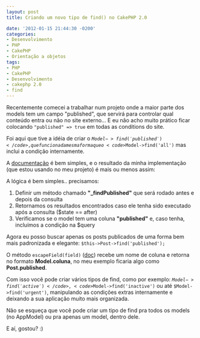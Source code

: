 ```yaml
---
layout: post
title: Criando um novo tipo de find() no CakePHP 2.0

date: '2012-01-15 21:44:30 -0200'
categories:
- Desenvolvimento
- PHP
- CakePHP
- Orientação a objetos
tags:
- PHP
- CakePHP
- Desenvolvimento
- cakephp 2.0
- find
---
```

Recentemente comecei a trabalhar num projeto onde a maior parte dos models tem um campo "published", que servirá para controlar qual conteúdo entra ou não no site externo... E eu não acho muito prático ficar colocando <code>"published" => true</code> em todas as conditions do site.

Foi aqui que tive a idéia de criar o <code>$Model->find('published')</code>, que funciona da mesma forma que o <code>$Model->find('all')</code> mas inclui a condição internamente.

A [documentação](http://book.cakephp.org/2.0/en/models/retrieving-your-data.html#creating-custom-find-types) é bem simples, e o resultado da minha implementação (que estou usando no meu projeto) é mais ou menos assim:

<div data-gist-id="1630250" data-gist-show-loading="false"></div>

A lógica é bem simples.. precisamos:

<ol>
<li>Definir um método chamado <strong>"_findPublished"</strong> que será rodado antes e depois da consulta</li>
<li>Retornamos os resultados encontrados caso ele tenha sido executado após a consulta ($state == after)</li>
<li>Verificamos se o model tem uma coluna <strong>"published"</strong> e, caso tenha, incluímos a condição na $query</li>
</ol>
Agora eu posso buscar apenas os posts publicados de uma forma bem mais padronizada e elegante: <code>$this->Post->find('published');</code>

O método <code>escapeField(field)</code> ([doc](http://book.cakephp.org/2.0/en/models/additional-methods-and-properties.html#model-escapefield-string-field-null-string-alias-null)) recebe um nome de coluna e retorna no formato <strong>Model.coluna</strong>, no meu exemplo ficaria algo como <strong>Post.published</strong>.

Com isso você pode criar vários tipos de find, como por exemplo: <code>$Model->find('active')</code>, <code>$Model->find('inactive')</code> ou até <code>$Model->find('urgent')</code>, manipulando as condições extras internamente e deixando a sua aplicação muito mais organizada.

Não se esqueça que você pode criar um tipo de find pra todos os models (no AppModel) ou pra apenas um model, dentro dele.

E aí, gostou? :)

